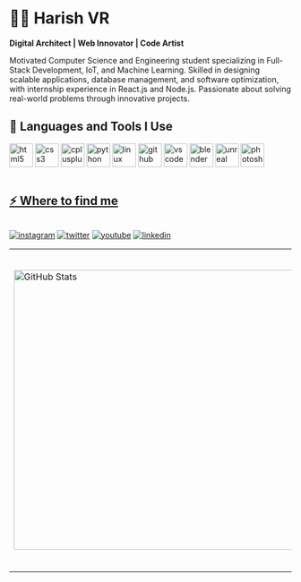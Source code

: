 # 🏄‍♂ Harish VR

**Digital Architect | Web Innovator | Code Artist**

Motivated Computer Science and Engineering student specializing in Full-Stack Development, IoT, and 
Machine Learning. Skilled in designing scalable applications, database management, and software optimization, 
with internship experience in React.js and Node.js. Passionate about solving real-world problems through 
innovative projects.

<h2>🚀 Languages and Tools I Use</h2>
<p><a target="_blank" href="https://developer.mozilla.org/en-US/docs/Web/HTML" style="display: inline-block;"><img src="https://cdn.jsdelivr.net/gh/devicons/devicon/icons/html5/html5-original.svg" alt="html5" width="42" height="42" /></a>
<a target="_blank" href="https://developer.mozilla.org/en-US/docs/Web/CSS" style="display: inline-block;"><img src="https://cdn.jsdelivr.net/gh/devicons/devicon/icons/css3/css3-original.svg" alt="css3" width="42" height="42" /></a>
<a target="_blank" href="https://cplusplus.com/" style="display: inline-block;"><img src="https://cdn.jsdelivr.net/gh/devicons/devicon/icons/cplusplus/cplusplus-original.svg" alt="cplusplus" width="42" height="42" /></a>
<a target="_blank" href="https://www.python.org/" style="display: inline-block;"><img src="https://cdn.jsdelivr.net/gh/devicons/devicon/icons/python/python-original.svg" alt="python" width="42" height="42" /></a>
<a target="_blank" href="https://www.linux.org/" style="display: inline-block;"><img src="https://cdn.jsdelivr.net/gh/devicons/devicon/icons/linux/linux-original.svg" alt="linux" width="42" height="42" /></a>
<a target="_blank" href="https://github.com/" style="display: inline-block;"><img src="https://cdn.jsdelivr.net/gh/devicons/devicon/icons/github/github-original.svg" alt="github" width="42" height="42" /></a>
<a target="_blank" href="https://code.visualstudio.com/" style="display: inline-block;"><img src="https://cdn.jsdelivr.net/gh/devicons/devicon/icons/vscode/vscode-original.svg" alt="vscode" width="42" height="42" /></a>
<a target="_blank" href="https://www.blender.org/" style="display: inline-block;"><img src="https://cdn.jsdelivr.net/gh/devicons/devicon/icons/blender/blender-original.svg" alt="blender" width="42" height="42" /></a>
<a target="_blank" href="https://www.unrealengine.com/" style="display: inline-block;"><img src="https://cdn.jsdelivr.net/gh/devicons/devicon/icons/unrealengine/unrealengine-original.svg" alt="unreal" width="42" height="42" /></a>
<a target="_blank" href="https://www.adobe.com/products/photoshop.html" style="display: inline-block;"><img src="https://cdn.jsdelivr.net/gh/devicons/devicon/icons/photoshop/photoshop-original.svg" alt="photoshop" width="42" height="42" /</a></p>
<h2>⚡ Where to find me</h2>
<p><a target="_blank" href="https://www.instagram.com/thersksanjai" style="display: inline-block;"><img src="https://img.shields.io/badge/instagram-logo?style=for-the-badge&logo=instagram&logoColor=white&color=%23F35369" alt="instagram" /></a>
<a target="_blank" href="https://twitter.com/thersksanjai" style="display: inline-block;"><img src="https://img.shields.io/badge/twitter-x?style=for-the-badge&logo=x&logoColor=white&color=%230f1419" alt="twitter" /></a>
<a target="_blank" href="https://www.youtube.com/@thersksanjai" style="display: inline-block;"><img src="https://img.shields.io/badge/youtube-logo?style=for-the-badge&logo=youtube&logoColor=white&color=%23cc0000" alt="youtube" /></a>
<a target="_blank" href="https://www.linkedin.com/in/thersksanjai" style="display: inline-block;"><img src="https://img.shields.io/badge/linkedin-logo?style=for-the-badge&logo=linkedin&logoColor=white&color=%230a77b6" alt="linkedin" /></a></p>

<table align="center">
  <tr>
    <td>
      <img src="https://github-readme-stats.vercel.app/api?username=thersksanjai&show_icons=true&locale=en" alt="GitHub Stats" width="500" />
    </td>
    <td style="vertical-align: top;">
      <div style="padding-bottom: 70px;">
        <img src="https://github-readme-streak-stats.herokuapp.com/?user=thersksanjai&" alt="GitHub Streak" width="500" />
      </div>
    </td>
  </tr>
</table>
